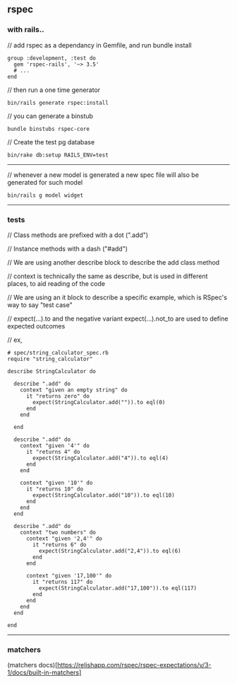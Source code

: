 rspec
-----




### with rails..

// add rspec as a dependancy in Gemfile, and run bundle install
```
group :development, :test do
  gem 'rspec-rails', '~> 3.5'
  # ...
end
```

// then run a one time generator
```
bin/rails generate rspec:install
```

// you can generate a binstub
```
bundle binstubs rspec-core
```

// Create the test pg database
```
bin/rake db:setup RAILS_ENV=test
```

---

// whenever a new model is generated a new spec file will also be generated for such model

```
bin/rails g model widget
```



---


### tests

// Class methods are prefixed with a dot (".add")

// Instance methods with a dash ("#add")

// We are using another describe block to describe the add class method

// context is technically the same as describe, but is used in different places, to aid reading of the code

// We are using an it block to describe a specific example, which is RSpec's way to say "test case"

// expect(...).to and the negative variant expect(...).not_to are used to define expected outcomes

// ex,
```
# spec/string_calculator_spec.rb
require "string_calculator"

describe StringCalculator do

  describe ".add" do
    context "given an empty string" do
      it "returns zero" do
        expect(StringCalculator.add("")).to eql(0)
      end
    end

  end

  describe ".add" do
    context "given '4'" do
      it "returns 4" do
        expect(StringCalculator.add("4")).to eql(4)
      end
    end

    context "given '10'" do
      it "returns 10" do
        expect(StringCalculator.add("10")).to eql(10)
      end
    end
  end

  describe ".add" do
    context "two numbers" do
      context "given '2,4'" do
        it "returns 6" do
          expect(StringCalculator.add("2,4")).to eql(6)
        end
      end

      context "given '17,100'" do
        it "returns 117" do
          expect(StringCalculator.add("17,100")).to eql(117)
        end
      end
    end
  end

end
```




---


### matchers

(matchers docs)[https://relishapp.com/rspec/rspec-expectations/v/3-1/docs/built-in-matchers]

















